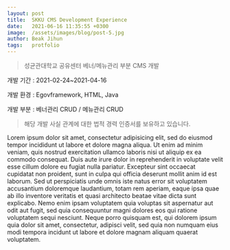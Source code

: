 ```yaml
---
layout: post
title:  SKKU CMS Development Experience
date:   2021-06-16 11:35:55 +0300
image:  /assets/images/blog/post-5.jpg
author: Beak Jihun
tags:   protfolio
---
```


> 성균관대학교 공유센터 베너/메뉴관리 부분 CMS 개발

개발 기간 : 2021-02-24~2021-04-16

개발 환경 : Egovframework, HTML, Java

개발 부분 : 베너관리 CRUD / 메뉴관리 CRUD

> 해당 개발 사실 관계에 대한 법적 경력 인증서를 보유하고 있습니다.

Lorem ipsum dolor sit amet, consectetur adipisicing elit, sed do eiusmod tempor incididunt ut labore et dolore magna aliqua. Ut enim ad minim veniam, quis nostrud exercitation ullamco laboris nisi ut aliquip ex ea commodo consequat. Duis aute irure dolor in reprehenderit in voluptate velit esse cillum dolore eu fugiat nulla pariatur. Excepteur sint occaecat cupidatat non proident, sunt in culpa qui officia deserunt mollit anim id est laborum. Sed ut perspiciatis unde omnis iste natus error sit voluptatem accusantium doloremque laudantium, totam rem aperiam, eaque ipsa quae ab illo inventore veritatis et quasi architecto beatae vitae dicta sunt explicabo. Nemo enim ipsam voluptatem quia voluptas sit aspernatur aut odit aut fugit, sed quia consequuntur magni dolores eos qui ratione voluptatem sequi nesciunt. Neque porro quisquam est, qui dolorem ipsum quia dolor sit amet, consectetur, adipisci velit, sed quia non numquam eius modi tempora incidunt ut labore et dolore magnam aliquam quaerat voluptatem.

